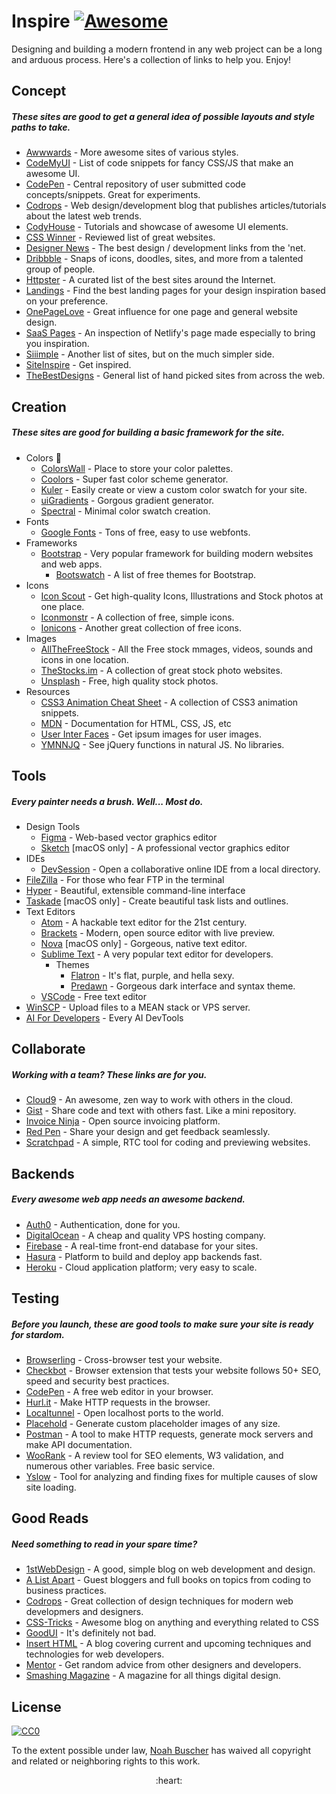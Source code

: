 Inspire [![Awesome](https://cdn.rawgit.com/sindresorhus/awesome/d7305f38d29fed78fa85652e3a63e154dd8e8829/media/badge.svg)](https://github.com/sindresorhus/awesome)
===

Designing and building a modern frontend in any web project can be a long and arduous process. Here's a collection of links to help you. Enjoy!

## Concept
##### These sites are good to get a general idea of possible layouts and style paths to take.

* [Awwwards](http://www.awwwards.com/) - More awesome sites of various styles.
* [CodeMyUI](https://codemyui.com/) - List of code snippets for fancy CSS/JS that make an awesome UI.
* [CodePen](http://codepen.io/) - Central repository of user submitted code concepts/snippets. Great for experiments.
* [Codrops](https://tympanus.net/codrops/) - Web design/development blog that publishes articles/tutorials about the latest web trends.
* [CodyHouse](https://codyhouse.co/) - Tutorials and showcase of awesome UI elements.
* [CSS Winner](http://www.csswinner.com/) - Reviewed list of great websites.
* [Designer News](https://www.designernews.co/) - The best design / development links from the 'net.
* [Dribbble](https://dribbble.com/) - Snaps of icons, doodles, sites, and more from a talented group of people.
* [Httpster](http://httpster.net/) - A curated list of the best sites around the Internet.
* [Landings](https://landings.dev/) - Find the best landing pages for your design inspiration based on your preference.
* [OnePageLove](https://onepagelove.com/) - Great influence for one page and general website design.
* [SaaS Pages](https://saaspages.xyz) - An inspection of Netlify's page made especially to bring you inspiration.
* [Siiimple](https://siiimple.com/) - Another list of sites, but on the much simpler side.
* [SiteInspire](http://www.siteinspire.com/) - Get inspired.
* [TheBestDesigns](https://www.thebestdesigns.com/) - General list of hand picked sites from across the web.

## Creation
##### These sites are good for building a basic framework for the site.

* Colors 🎨
  * [ColorsWall](https://colorswall.com/) - Place to store your color palettes.
  * [Coolors](https://coolors.co/) - Super fast color scheme generator.
  * [Kuler](https://color.adobe.com/) - Easily create or view a custom color swatch for your site.
  * [uiGradients](https://uigradients.com/) - Gorgous gradient generator.
  * [Spectral](http://jxnblk.com/Spectral/) - Minimal color swatch creation.
* Fonts
  * [Google Fonts](https://www.google.com/fonts) - Tons of free, easy to use webfonts.
* Frameworks
  * [Bootstrap](http://getbootstrap.com) - Very popular framework for building modern websites and web apps.
    * [Bootswatch](http://bootswatch.com) - A list of free themes for Bootstrap.
* Icons
  * [Icon Scout](https://iconscout.com) - Get high-quality Icons, Illustrations and Stock photos at one place.
  * [Iconmonstr](http://iconmonstr.com) - A collection of free, simple icons.
  * [Ionicons](http://ionicons.com) - Another great collection of free icons.
* Images
  * [AllTheFreeStock](http://allthefreestock.com/) - All the Free stock mmages, videos, sounds and icons in one location.
  * [TheStocks.im](http://thestocks.im) - A collection of great stock photo websites.
  * [Unsplash](https://unsplash.com) - Free, high quality stock photos.
* Resources
  * [CSS3 Animation Cheat Sheet](http://www.justinaguilar.com/animations/) - A collection of CSS3 animation snippets.
  * [MDN](https://developer.mozilla.org) - Documentation for HTML, CSS, JS, etc
  * [User Inter Faces](http://uifaces.com) - Get ipsum images for user images.
  * [YMNNJQ](http://youmightnotneedjquery.com) - See jQuery functions in natural JS. No libraries.

## Tools
##### Every painter needs a brush. Well... Most do.

* Design Tools
  * [Figma](https://figma.com) - Web-based vector graphics editor
  * [Sketch](https://sketchapp.com) [macOS only] - A professional vector graphics editor
* IDEs
  * [DevSession](https://devsession.js.org/) - Open a collaborative online IDE from a local directory.
* [FileZilla](https://filezilla-project.org) - For those who fear FTP in the terminal
* [Hyper](https://hyper.is) - Beautiful, extensible command-line interface
* [Taskade](https://www.taskade.com/) [macOS only] - Create beautiful task lists and outlines.
* Text Editors
  * [Atom](https://atom.io) - A hackable text editor for the 21st century.
  * [Brackets](http://brackets.io/) - Modern, open source editor with live preview.
  * [Nova](https://nova.app) [macOS only] - Gorgeous, native text editor.
  * [Sublime Text](https://www.sublimetext.com) - A very popular text editor for developers.
    * Themes
      * [Flatron](https://github.com/noahbuscher/Flatron) - It's flat, purple, and hella sexy.
      * [Predawn](https://github.com/jamiewilson/predawn) - Gorgeous dark interface and syntax theme.
  * [VSCode](https://code.visualstudio.com/) - Free text editor
* [WinSCP](http://winscp.net) - Upload files to a MEAN stack or VPS server.
* [AI For Developers](https://aifordevelopers.org) - Every AI DevTools

## Collaborate
##### Working with a team? These links are for you.

* [Cloud9](https://c9.io) - An awesome, zen way to work with others in the cloud.
* [Gist](https://gist.github.com) - Share code and text with others fast. Like a mini repository.
* [Invoice Ninja](https://www.invoiceninja.com) - Open source invoicing platform.
* [Red Pen](https://redpen.io) - Share your design and get feedback seamlessly.
* [Scratchpad](http://scratchpad.io) - A simple, RTC tool for coding and previewing websites.

## Backends
##### Every awesome web app needs an awesome backend.

* [Auth0](https://auth0.com/) - Authentication, done for you.
* [DigitalOcean](https://www.digitalocean.com/) - A cheap and quality VPS hosting company.
* [Firebase](https://www.firebase.com) - A real-time front-end database for your sites.
* [Hasura](https://hasura.io) - Platform to build and deploy app backends fast.
* [Heroku](https://www.heroku.com) - Cloud application platform; very easy to scale.

## Testing
##### Before you launch, these are good tools to make sure your site is ready for stardom.

* [Browserling](https://www.browserling.com/) - Cross-browser test your website.
* [Checkbot](https://www.checkbot.io) - Browser extension that tests your website follows 50+ SEO, speed and security best practices.
* [CodePen](http://codepen.io) - A free web editor in your browser.
* [Hurl.it](https://www.hurl.it/) - Make HTTP requests in the browser.
* [Localtunnel](http://localtunnel.me) - Open localhost ports to the world.
* [Placehold](http://placehold.it) - Generate custom placeholder images of any size.
* [Postman](https://www.getpostman.com/) - A tool to make HTTP requests, generate mock servers and make API documentation.
* [WooRank](https://www.woorank.com/) - A review tool for SEO elements, W3 validation, and numerous other variables. Free basic service.
* [Yslow](http://yslow.org) - Tool for analyzing and finding fixes for multiple causes of slow site loading.

## Good Reads
##### Need something to read in your spare time?

* [1stWebDesign](http://www.1stwebdesigner.com/blog/) - A good, simple blog on web development and design.
* [A List Apart](http://alistapart.com) - Guest bloggers and full books on topics from coding to business practices.
* [Codrops](http://tympanus.net/codrops/) - Great collection of design techniques for modern web developmers and designers.
* [CSS-Tricks](https://css-tricks.com/) - Awesome blog on anything and everything related to CSS
* [GoodUI](http://goodui.org) - It's definitely not bad.
* [Insert HTML](http://www.inserthtml.com) - A blog covering current and upcoming techniques and technologies for web developers.
* [Mentor](http://www.mentor.so/) - Get random advice from other designers and developers.
* [Smashing Magazine](http://www.smashingmagazine.com) - A magazine for all things digital design.

## License

[![CC0](http://i.creativecommons.org/p/zero/1.0/88x31.png)](http://creativecommons.org/publicdomain/zero/1.0/)

To the extent possible under law, [Noah Buscher](http://noahbuscher.com) has waived all copyright and related or neighboring rights to this work.

<div align="center">:heart:</div>
